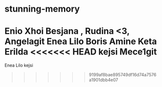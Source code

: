 # stunning-memory
Enio
Xhoi
Besjana
, Rudina <3, 
Angelagit
Enea Lilo
Boris
Amine Keta
Erilda
<<<<<<< HEAD
kejsi
Mece1git
=======
Enea Lilo
kejsi
>>>>>>> 9199af8bae895749df16d74a7576a1901dbb4e07
